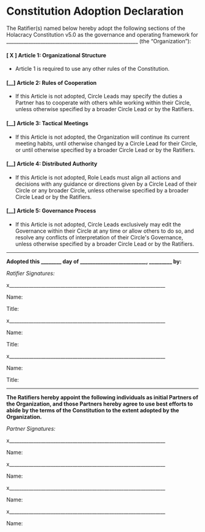 Constitution Adoption Declaration
=================================

The Ratifier(s) named below hereby adopt the following sections of the Holacracy Constitution v5.0 as the governance and operating framework for \_\_\_\_\_\_\_\_\_\_\_\_\_\_\_\_\_\_\_\_\_\_\_\_\_\_\_\_\_\_\_\_\_\_\_\_\_\_\_\_\_\_\_\_\_\_\_\_\_\_\_\_\_\_ (the “Organization”):

#### [ X ] Article 1: Organizational Structure

- Article 1 is required to use any other rules of the Constitution.

#### [\_\_] Article 2: Rules of Cooperation

- If this Article is not adopted, Circle Leads may specify the duties a Partner has to cooperate with others while working within their Circle, unless otherwise specified by a broader Circle Lead or by the Ratifiers.

#### [\_\_] Article 3: Tactical Meetings

- If this Article is not adopted, the Organization will continue its current meeting habits, until otherwise changed by a Circle Lead for their Circle, or until otherwise specified by a broader Circle Lead or by the Ratifiers.

#### [\_\_] Article 4: Distributed Authority

- If this Article is not adopted, Role Leads must align all actions and decisions with any guidance or directions given by a Circle Lead of their Circle or any broader Circle, unless otherwise specified by a broader Circle Lead or by the Ratifiers.

#### [\_\_] Article 5: Governance Process

- If this Article is not adopted, Circle Leads exclusively may edit the Governance within their Circle at any time or allow others to do so, and resolve any conflicts of interpretation of their Circle's Governance, unless otherwise specified by a broader Circle Lead or by the Ratifiers.

---

**Adopted this \_\_\_\_\_\_\_\_ day of \_\_\_\_\_\_\_\_\_\_\_\_\_\_\_\_\_\_\_\_\_\_\_\_\_\_, \_\_\_\_\_\_\_\_\_ by:**

*Ratifier Signatures:*

x\_\_\_\_\_\_\_\_\_\_\_\_\_\_\_\_\_\_\_\_\_\_\_\_\_\_\_\_\_\_\_\_\_\_\_\_\_\_\_\_\_\_\_\_\_\_\_\_\_\_\_\_\_\_\_\_\_\_\_\_\_\_\_\_

Name:

Title:

x\_\_\_\_\_\_\_\_\_\_\_\_\_\_\_\_\_\_\_\_\_\_\_\_\_\_\_\_\_\_\_\_\_\_\_\_\_\_\_\_\_\_\_\_\_\_\_\_\_\_\_\_\_\_\_\_\_\_\_\_\_\_\_\_

Name:

Title:

x\_\_\_\_\_\_\_\_\_\_\_\_\_\_\_\_\_\_\_\_\_\_\_\_\_\_\_\_\_\_\_\_\_\_\_\_\_\_\_\_\_\_\_\_\_\_\_\_\_\_\_\_\_\_\_\_\_\_\_\_\_\_\_\_

Name:

Title:

---

**The Ratifiers hereby appoint the following individuals as initial Partners of the Organization, and those Partners hereby agree to use best efforts to abide by the terms of the Constitution to the extent adopted by the Organization.**

*Partner Signatures:*

x\_\_\_\_\_\_\_\_\_\_\_\_\_\_\_\_\_\_\_\_\_\_\_\_\_\_\_\_\_\_\_\_\_\_\_\_\_\_\_\_\_\_\_\_\_\_\_\_\_\_\_\_\_\_\_\_\_\_\_\_\_\_\_\_

Name:

x\_\_\_\_\_\_\_\_\_\_\_\_\_\_\_\_\_\_\_\_\_\_\_\_\_\_\_\_\_\_\_\_\_\_\_\_\_\_\_\_\_\_\_\_\_\_\_\_\_\_\_\_\_\_\_\_\_\_\_\_\_\_\_\_

Name:

x\_\_\_\_\_\_\_\_\_\_\_\_\_\_\_\_\_\_\_\_\_\_\_\_\_\_\_\_\_\_\_\_\_\_\_\_\_\_\_\_\_\_\_\_\_\_\_\_\_\_\_\_\_\_\_\_\_\_\_\_\_\_\_\_

Name:

x\_\_\_\_\_\_\_\_\_\_\_\_\_\_\_\_\_\_\_\_\_\_\_\_\_\_\_\_\_\_\_\_\_\_\_\_\_\_\_\_\_\_\_\_\_\_\_\_\_\_\_\_\_\_\_\_\_\_\_\_\_\_\_\_

Name:
